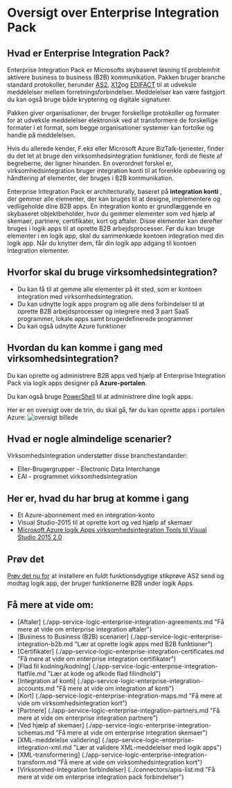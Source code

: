 <properties 
    pageTitle="Oversigt over virksomhedsintegration | Microsoft Azure App Service | Microsoft Azure" 
    description="Bruge funktionerne i virksomhedsintegration til at aktivere business-proces og integration scenarier ved hjælp af logik apps" 
    services="logic-apps" 
    documentationCenter=".net,nodejs,java"
    authors="msftman" 
    manager="erikre" 
    editor="cgronlun"/>

<tags 
    ms.service="logic-apps" 
    ms.workload="integration" 
    ms.tgt_pltfrm="na" 
    ms.devlang="na" 
    ms.topic="article" 
    ms.date="09/08/2016" 
    ms.author="deonhe"/>

# <a name="overview-of-the-enterprise-integration-pack"></a>Oversigt over Enterprise Integration Pack

## <a name="what-is-the-enterprise-integration-pack"></a>Hvad er Enterprise Integration Pack?
Enterprise Integration Pack er Microsofts skybaseret løsning til problemfrit aktivere business to business (B2B) kommunikation. Pakken bruger branche standard protokoller, herunder [AS2](./app-service-logic-enterprise-integration-as2.md), [X12](./app-service-logic-enterprise-integration-x12.md)og [EDIFACT](./app-service-logic-enterprise-integration-edifact.md) til at udveksle meddelelser mellem forretningsforbindelser. Meddelelser kan være fastgjort du kan også bruge både kryptering og digitale signaturer. 

Pakken giver organisationer, der bruger forskellige protokoller og formater for at udveksle meddelelser elektronisk ved at transformere de forskellige formater i et format, som begge organisationer systemer kan fortolke og handle på meddelelsen. 

Hvis du allerede kender, F.eks eller Microsoft Azure BizTalk-tjenester, finder du det let at bruge den virksomhedsintegration funktioner, fordi de fleste af begreberne, der ligner hinanden. En overordnet forskel er, virksomhedsintegration bruger integration konti til at forenkle opbevaring og håndtering af elementer, der bruges i B2B kommunikation. 

Enterprise Integration Pack er architecturally, baseret på **integration konti** , der gemmer alle elementer, der kan bruges til at designe, implementere og vedligeholde dine B2B apps. En integration konto er grundlæggende en skybaseret objektbeholder, hvor du gemmer elementer som ved hjælp af skemaer, partnere, certifikater, kort og aftaler. Disse elementer kan derefter bruges i logik apps til at oprette B2B arbejdsprocesser. Før du kan bruge elementer i en logik app, skal du sammenkæde kontoen integration med din logik app. Når du knytter dem, får din logik app adgang til kontoen integration elementer.  

## <a name="why-should-you-use-enterprise-integration"></a>Hvorfor skal du bruge virksomhedsintegration?
- Du kan få til at gemme alle elementer på ét sted, som er kontoen integration med virksomhedsintegration. 
- Du kan udnytte logik apps program og alle dens forbindelser til at oprette B2B arbejdsprocesser og integrere med 3 part SaaS programmer, lokale apps samt brugerdefinerede programmer
- Du kan også udnytte Azure funktioner

## <a name="how-to-get-started-with-enterprise-integration"></a>Hvordan du kan komme i gang med virksomhedsintegration?
Du kan oprette og administrere B2B apps ved hjælp af Enterprise Integration Pack via logik apps designer på **Azure-portalen**.  

Du kan også bruge [PowerShell](https://msdn.microsoft.com/library/azure/mt652195.aspx "logik apps PowerShell emner") til at administrere dine logik apps. 

Her er en oversigt over de trin, du skal gå, før du kan oprette apps i portalen Azure: ![oversigt billede](./media/app-service-logic-enterprise-integration-overview/overview-0.png)  

## <a name="what-are-some-common-scenarios"></a>Hvad er nogle almindelige scenarier?

Virksomhedsintegration understøtter disse branchestandarder:   

- Eller-Brugergrupper - Electronic Data Interchange  
- EAI - programmet virksomhedsintegration  

## <a name="heres-what-you-need-to-get-started"></a>Her er, hvad du har brug at komme i gang
- Et Azure-abonnement med en integration-konto
- Visual Studio-2015 til at oprette kort og ved hjælp af skemaer
- [Microsoft Azure logik Apps virksomhedsintegration Tools til Visual Studio 2015 2.0](https://aka.ms/vsmapsandschemas)  

## <a name="try-it"></a>Prøv det
[Prøv det nu for](https://github.com/Azure/azure-quickstart-templates/tree/master/201-logic-app-as2-send-receive) at installere en fuldt funktionsdygtige stikprøve AS2 send og modtag logik app, der bruger funktionerne B2B under logik Apps.

## <a name="learn-more-about"></a>Få mere at vide om:
- [Aftaler] (./app-service-logic-enterprise-integration-agreements.md "Få mere at vide om enterprise integration aftaler")
- [Business to Business (B2B) scenarier] (./app-service-logic-enterprise-integration-b2b.md "Lær at oprette logik apps med B2B funktioner")  
- [Certifikater] (./app-service-logic-enterprise-integration-certificates.md "Få mere at vide om enterprise integration certifikater")
- [Flad fil kodning/kodning] (./app-service-logic-enterprise-integration-flatfile.md "Lær at kode og afkode flad filindhold")  
- [Integration af konti] (./app-service-logic-enterprise-integration-accounts.md "Få mere at vide om integration af konti")
- [Kort] (./app-service-logic-enterprise-integration-maps.md "Få mere at vide om virksomhedsintegration kort")
- [Partnere] (./app-service-logic-enterprise-integration-partners.md "Få mere at vide om enterprise integration partnere")
- [Ved hjælp af skemaer] (./app-service-logic-enterprise-integration-schemas.md "Få mere at vide om enterprise integration skemaer")
- [XML-meddelelse validering] (./app-service-logic-enterprise-integration-xml.md "Lær at validere XML-meddelelser med logik apps")
- [XML-transformering] (./app-service-logic-enterprise-integration-transform.md "Få mere at vide om virksomhedsintegration kort")
- [Virksomhed-Integration forbindelser] (../connectors/apis-list.md "Få mere at vide om enterprise integration pack forbindelser")



